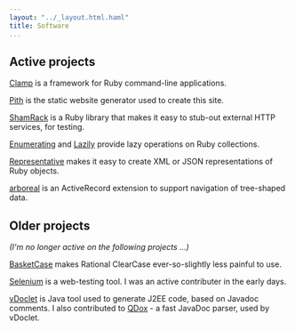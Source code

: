 ```yaml
---
layout: "../_layout.html.haml"
title: Software
...
```


Active projects
---------------

[Clamp](http://github.com/mdub/clamp) is a framework for Ruby command-line applications.

[Pith](http://github.com/mdub/pith) is the static website generator used to create this site.

[ShamRack](http://github.com/mdub/sham_rack) is a Ruby library that makes it easy to stub-out external HTTP services, for testing.

[Enumerating](http://github.com/mdub/enumerating) and
[Lazily](http://github.com/mdub/lazily) provide lazy operations on Ruby collections.

[Representative](http://github.com/mdub/representative) makes it easy to create XML or JSON representations of Ruby objects.

[arboreal](http://github.com/mdub/arboreal) is an ActiveRecord extension to support navigation of tree-shaped data.

Older projects
--------------

*(I'm no longer active on the following projects ...)*

[BasketCase](http://github.com/mdub/basketcase) makes Rational ClearCase ever-so-slightly less painful to use.

[Selenium](http://www.seleniumhq.org/) is a web-testing tool.  I was an active contributer in the early days.

[vDoclet](http://vdoclet.sourceforge.net/) is Java tool used to generate J2EE code, based on
Javadoc comments.  I also contributed to [QDox](http://qdox.codehaus.org/) - a fast JavaDoc parser, used by vDoclet.

